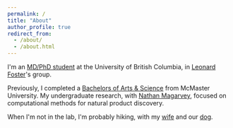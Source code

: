 ```yaml
---
permalink: /
title: "About"
author_profile: true
redirect_from: 
  - /about/
  - /about.html
---
```


I'm an [MD/PhD student](http://mdprogram.med.ubc.ca/mdphd/) at the University of British Columbia, in [Leonard Foster](https://www.msl.ubc.ca/people/dr-leonard-foster/)'s group. 

Previously, I completed a [Bachelors of Arts & Science](https://artsci.mcmaster.ca) from McMaster University. My undergraduate research, with [Nathan Magarvey](https://chemistry.mcmaster.ca/component/comprofiler/userprofile/magarv.html), focused on computational methods for natural product discovery. 

When I'm not in the lab, I'm probably hiking, with my [wife](https://www.rbs.ca/members/jessie-lu/) and our [dog](https://www.instagram.com/cooghyies/). 

